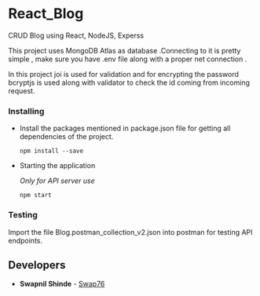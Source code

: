 # React_Blog
CRUD Blog using React, NodeJS, Experss  

This project uses MongoDB Atlas as database .Connecting to it is pretty simple , make sure you have .env file along with a proper net connection .

In this project joi is used for validation and for encrypting the password bcryptjs is used along with validator to check the id coming from incoming request.

### Installing

- Install the packages mentioned in package.json file for getting all dependencies of the project.
  ```
  npm install --save
  ```
- Starting the application
  <br/>
  
  *Only for API server use*
  ```
  npm start
  ```
### Testing

Import the file Blog.postman_collection_v2.json into postman for testing API endpoints.

  
## Developers

* **Swapnil Shinde** - [Swap76](https://github.com/Swap76)
